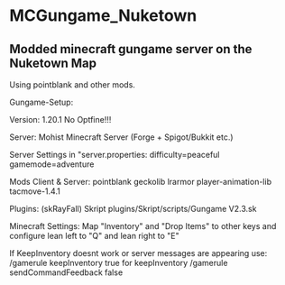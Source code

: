 # MCGungame_Nuketown
## Modded minecraft gungame server on the Nuketown Map

Using pointblank and other mods.

Gungame-Setup:

Version: 1.20.1
No Optfine!!!

Server: Mohist Minecraft Server (Forge + Spigot/Bukkit etc.)

Server Settings in "server.properties:
difficulty=peaceful
gamemode=adventure

Mods Client & Server: 
pointblank
geckolib
lrarmor
player-animation-lib
tacmove-1.4.1

Plugins:
(skRayFall)
Skript
plugins/Skript/scripts/Gungame V2.3.sk

Minecraft Settings:
Map "Inventory" and "Drop Items" to other keys
and configure lean left to "Q" and lean right to "E"

If KeepInventory doesnt work or server messages are appearing use:
/gamerule keepInventory true for keepInventory
/gamerule sendCommandFeedback false
